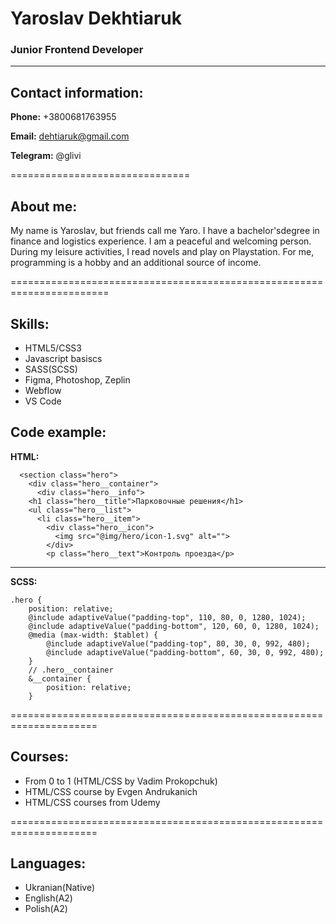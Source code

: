 # **Yaroslav Dekhtiaruk**
### Junior Frontend Developer

*******************************

## **Contact information:**

**Phone:** +3800681763955  

**Email:** dehtiaruk@gmail.com  

**Telegram:** @glivi

===============================

## **About me:**

My name is Yaroslav, but friends call me Yaro. 
I have a bachelor'sdegree in finance and logistics experience. 
I am a peaceful and welcoming person. During my leisure activities, 
I read novels and play on Playstation. For me, programming is a hobby
and an additional source of income.

=======================================================================

## **Skills:**

- HTML5/CSS3
- Javascript basiscs
- SASS(SCSS)
- Figma, Photoshop, Zeplin
- Webflow
- VS Code

## **Code example:**

**HTML:**
```
  <section class="hero">
    <div class="hero__container">
      <div class="hero__info">
  	<h1 class="hero__title">Парковочные решения</h1>
  	<ul class="hero__list">
  	  <li class="hero__item">
  	    <div class="hero__icon">
  	      <img src="@img/hero/icon-1.svg" alt="">
  	    </div>
  	    <p class="hero__text">Контроль проезда</p>
```
------------------------
**SCSS:**
```
.hero {
	position: relative;
	@include adaptiveValue("padding-top", 110, 80, 0, 1280, 1024);
	@include adaptiveValue("padding-bottom", 120, 60, 0, 1280, 1024);
	@media (max-width: $tablet) {
		@include adaptiveValue("padding-top", 80, 30, 0, 992, 480);
		@include adaptiveValue("padding-bottom", 60, 30, 0, 992, 480);
	}
	// .hero__container
	&__container {
		position: relative;
	}           
```
            
=====================================================================
            
## **Courses:**
            
- From 0 to 1 (HTML/CSS by Vadim Prokopchuk)
- HTML/CSS course by Evgen Andrukanich
- HTML/CSS courses from Udemy
            
=====================================================================
            
## **Languages:**

- Ukranian(Native)
- English(A2)
- Polish(A2)

